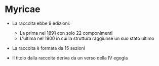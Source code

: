 # Myricae
- La raccolta ebbe 9 edizioni:
	- La prima nel 1891 con solo 22 componimenti
	- L'ultima nel 1900 in cui la struttura raggiunse un suo stato ultimo 

- La raccolta è formata da 15 sezioni

- Il titolo dalla raccolta deriva da un verso della IV egogla 
<!--stackedit_data:
eyJoaXN0b3J5IjpbNjU2MDI2NTgxLC0yOTE0MzY4NjhdfQ==
-->
